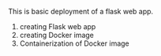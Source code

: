 This is basic deployment of a flask web app.
1. creating Flask web app
2. creating Docker image
3. Containerization of Docker image
   

